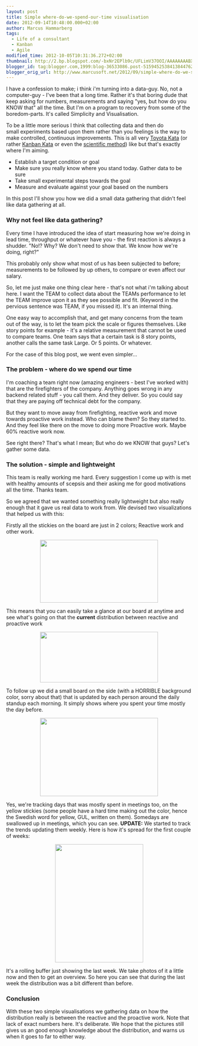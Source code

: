 ```yaml
---
layout: post
title: Simple where-do-we-spend-our-time visualisation
date: 2012-09-14T10:48:00.000+02:00
author: Marcus Hammarberg
tags:
  - Life of a consultant
  - Kanban
  - Agile
modified_time: 2012-10-05T10:31:36.272+02:00
thumbnail: http://2.bp.blogspot.com/-bxNr2EPlb9c/UFLimV37OOI/AAAAAAAABXw/0PXZ_3EBzxA/s72-c/work+item+types.JPG
blogger_id: tag:blogger.com,1999:blog-36533086.post-5159452538413844762
blogger_orig_url: http://www.marcusoft.net/2012/09/simple-where-do-we-spend-our-time.html
---
```


I have a confession to make; i think i'm turning into a data-guy.
No, not a computer-guy - I've been that a long time. Rather it's that
boring dude that keep asking for numbers, measurements and saying "yes,
but how do you KNOW that" all the time. But I'm on a program to recovery
from some of the boredom-parts. It's called Simplicity and
Visualisation.

To be a little more serious I think that collecting data and then do
small experiments based upon them rather than you feelings is the way to
make controlled, continuous improvements. This is all very
<a href="http://www-personal.umich.edu/~mrother/Homepage.html"
target="_blank">Toyota Kata</a> (or rather <a
href="http://hakanforss.wordpress.com/2012/07/12/kanban-katas-and-recipes-kanban-leadership-retreat-2012-session-klrat/"
target="_blank">Kanban Kata</a> or even the
<a href="http://en.wikipedia.org/wiki/Scientific_method"
target="_blank">scientific method</a>) like but that's exactly where I'm
aiming.

-   Establish a target condition or goal
-   Make sure you really know where you stand today. Gather data to be
    sure
-   Take small experimental steps towards the goal
-   Measure and evaluate against your goal based on the numbers

<div>

In this post I'll show you how we did a small data gathering that didn't
feel like data gathering at all.




### Why not feel like data gathering?

</div>

<div>

Every time I have introduced the idea of start measuring how we're doing
in lead time, throughput or whatever have you - the first reaction is
always a shudder. "No!? Why? We don't need to show that. We know how
we're doing, right?"

</div>

<div>
</div>

<div>

This probably only show what most of us has been subjected to before;
measurements to be followed by up others, to compare or even affect our
salary. 

</div>

<div>
</div>

<div>

So, let me just make one thing clear here - that's not what i'm talking
about here. I want the TEAM to collect data about the TEAMs performance
to let the TEAM improve upon it as they see possible and fit. (Keyword
in the pervious sentence was TEAM, if you missed it). It's an internal
thing. 

</div>

<div>
</div>

<div>

One easy way to accomplish that, and get many concerns from the team out
of the way, is to let the team pick the scale or figures themselves.
Like story points for example - it's a relative measurement that cannot
be used to compare teams. One team says that a certain task is 8 story
points, another calls the same task Large. Or 5 points. Or whatever.

For the case of this blog post, we went even simpler... 

</div>

### The problem - where do we spend our time 

<div>

I'm coaching a team right now (amazing engineers - best I've worked
with) that are the firefighters of the company. Anything goes wrong in
any backend related stuff - you call them. And they deliver. So you
could say that they are paying off technical debt for the company. 

</div>

<div>
</div>

<div>

But they want to move away from firefighting, reactive work and move
towards proactive work instead. Who can blame them? So they started to.
And they feel like there on the move to doing more Proactive work. Maybe
60% reactive work now. 

</div>

<div>
</div>

<div>

See right there? That's what I mean; But who do we KNOW that guys? Let's
gather some data.

</div>

### The solution - simple and lightweight

<div>

This team is really working me hard. Every suggestion I come up with is
met with healthy amounts of scepsis and their asking me for good
motivations all the time. Thanks team. 

</div>

<div>
</div>

<div>

So we agreed that we wanted something really lightweight but also really
enough that it gave us real data to work from. We devised two
visualizations that helped us with this:

</div>

<div>
</div>

<div>

Firstly all the stickies on the board are just in 2 colors; Reactive
work and other work.

</div>

<div>

<div class="separator" style="clear: both; text-align: center;">

<a
href="http://2.bp.blogspot.com/-bxNr2EPlb9c/UFLimV37OOI/AAAAAAAABXw/0PXZ_3EBzxA/s1600/work+item+types.JPG"
data-imageanchor="1"
style="margin-left: 1em; margin-right: 1em; text-align: center;"><img
src="http://2.bp.blogspot.com/-bxNr2EPlb9c/UFLimV37OOI/AAAAAAAABXw/0PXZ_3EBzxA/s320/work+item+types.JPG"
data-border="0" width="320" height="170" /></a>

</div>

</div>

<div>

This means that you can easily take a glance at our board at anytime and
see what's going on that the **current** distribution between reactive
and proactive work

<div class="separator" style="clear: both; text-align: center;">
</div>

<div class="separator" style="clear: both; text-align: center;">

<a
href="http://4.bp.blogspot.com/-tZcm6EzinkE/UFLik2vIafI/AAAAAAAABXk/clx_3_PRJsc/s1600/our+board.jpg"
data-imageanchor="1" style="margin-left: 1em; margin-right: 1em;"><img
src="http://4.bp.blogspot.com/-tZcm6EzinkE/UFLik2vIafI/AAAAAAAABXk/clx_3_PRJsc/s320/our+board.jpg"
data-border="0" width="320" height="137" /></a>

</div>


To follow up we did a small board on the side (with a HORRIBLE
background color, sorry about that) that is updated by each person
around the daily standup each morning. It simply shows where you spent
your time mostly the day before.

<div class="separator" style="clear: both; text-align: center;">

<a
href="http://4.bp.blogspot.com/-OHqTw7WW9gU/UFLiliDVMmI/AAAAAAAABXs/QSF0_hexvK4/s1600/time+spent+tracker.JPG"
data-imageanchor="1"
style="margin-left: 1em; margin-right: 1em; text-align: center;"><img
src="http://4.bp.blogspot.com/-OHqTw7WW9gU/UFLiliDVMmI/AAAAAAAABXs/QSF0_hexvK4/s320/time+spent+tracker.JPG"
data-border="0" width="320" height="212" /></a>

</div>


Yes, we're tracking days that was mostly spent in meetings too, on the
yellow stickies (some people have a hard time making out the color,
hence the Swedish word for yellow, GUL, written on them). Somedays are
swallowed up in meetings, which you can see.
**UPDATE:** We started to track the trends updating them weekly. Here is
how it's spread for the first couple of weeks:

<div class="separator" style="clear: both; text-align: center;">

<a
href="http://3.bp.blogspot.com/-F4QVmvVW_sw/UG6a0oehbNI/AAAAAAAABY8/IAsikqTdU1I/s1600/bild+(2).JPG"
data-imageanchor="1" style="margin-left: 1em; margin-right: 1em;"><img
src="http://3.bp.blogspot.com/-F4QVmvVW_sw/UG6a0oehbNI/AAAAAAAABY8/IAsikqTdU1I/s320/bild+(2).JPG"
data-border="0" width="239" height="320" /></a>

</div>


It's a rolling buffer just showing the last week. We take photos of it a
little now and then to get an overview. So here you can see that during
the last week the distribution was a bit different than before.

### Conclusion

</div>

<div>

With these two simple visualisations we gathering data on how the
distribution really is between the reactive and the proactive work. Note
that lack of exact numbers here. It's deliberate. We hope that the
pictures still gives us an good enough knowledge about the distribution,
and warns us when it goes to far to either way. 

</div>
